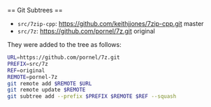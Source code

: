 == Git Subtrees ==

* `src/7zip-cpp`: https://github.com/keithjjones/7zip-cpp.git master
* `src/7z`: https://github.com/pornel/7z.git original

They were added to the tree as follows:

```bash
URL=https://github.com/pornel/7z.git
PREFIX=src/7z
REF=original
REMOTE=pornel-7z
git remote add $REMOTE $URL
git remote update $REMOTE
git subtree add --prefix $PREFIX $REMOTE $REF --squash
```
